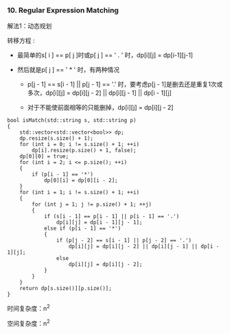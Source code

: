 ### 10. Regular Expression Matching

解法1：动态规划

转移方程 :

* 最简单的s[ i ] == p[ j ]时或p[ j ] == ' . ' 时，dp[i][j] = dp[i-1][j-1]

* 然后就是p[ j ] == ' * ' 时，有两种情况

    * p[j - 1] == s[i - 1] || p[j - 1] == '.' 时，要考虑p[j - 1]是删去还是重复1次或多次，dp[i][j] = dp[i][j - 2] || dp[i][j - 1] || dp[i - 1][j]

    * 对于不能使前面相等的只能删掉，dp[i][j] = dp[i][j - 2]

```
bool isMatch(std::string s, std::string p)
{
    std::vector<std::vector<bool>> dp;
    dp.resize(s.size() + 1);
    for (int i = 0; i != s.size() + 1; ++i)
        dp[i].resize(p.size() + 1, false);
    dp[0][0] = true;
    for (int i = 2; i <= p.size(); ++i)
    {
        if (p[i - 1] == '*')
            dp[0][i] = dp[0][i - 2];
    }
    for (int i = 1; i != s.size() + 1; ++i)
    {
        for (int j = 1; j != p.size() + 1; ++j)
        {
            if (s[i - 1] == p[i - 1] || p[i - 1] == '.')
                dp[i][j] = dp[i - 1][j - 1];
            else if (p[i - 1] == '*')
            {
                if (p[j - 2] == s[i - 1] || p[j - 2] == '.')
                    dp[i][j] = dp[i][j - 2] || dp[i][j - 1] || dp[i - 1][j];
                else
                    dp[i][j] = dp[i][j - 2];
            }
        }
    }
    return dp[s.size()][p.size()];
}
```

时间复杂度：n<sup>2

空间复杂度：n<sup>2